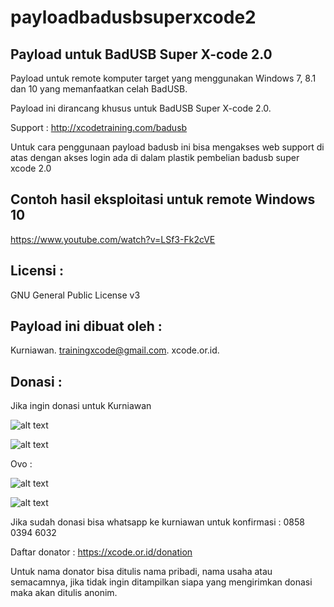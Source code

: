 # payloadbadusbsuperxcode2

Payload untuk BadUSB Super X-code 2.0
-------------------------------------
Payload untuk remote komputer target yang menggunakan Windows 7, 8.1 dan 10 yang memanfaatkan celah BadUSB.

Payload ini dirancang khusus untuk BadUSB Super X-code 2.0.

Support : http://xcodetraining.com/badusb

Untuk cara penggunaan payload badusb ini bisa mengakses web support di atas dengan akses login ada di dalam plastik pembelian badusb super xcode 2.0

Contoh hasil eksploitasi untuk remote Windows 10
------------------------------------------------
https://www.youtube.com/watch?v=LSf3-Fk2cVE


Licensi :
---------

GNU General Public License v3

Payload ini dibuat oleh :
------------------------- 

Kurniawan. trainingxcode@gmail.com. xcode.or.id.


Donasi :
--------
Jika ingin donasi untuk Kurniawan

![alt text](http://xcodeserver.my.id/gofood.png)

![alt text](http://xcodeserver.my.id/gopay.png)

Ovo :

![alt text](http://xcodeserver.my.id/ovo3.png)

![alt text](http://xcodeserver.my.id/ovo2.png)

Jika sudah donasi bisa whatsapp ke kurniawan untuk konfirmasi : 0858 0394 6032

Daftar donator : https://xcode.or.id/donation

Untuk nama donator bisa ditulis nama pribadi, nama usaha atau semacamnya, jika tidak ingin ditampilkan siapa yang mengirimkan donasi maka akan ditulis anonim.

